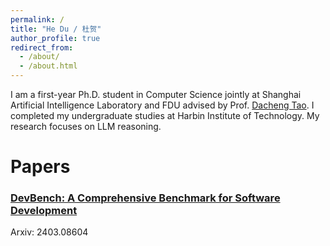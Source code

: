 ```yaml
---
permalink: /
title: "He Du / 杜贺"
author_profile: true
redirect_from: 
  - /about/
  - /about.html
---
```


I am a first-year Ph.D. student in Computer Science jointly at Shanghai Artificial Intelligence Laboratory and FDU advised by Prof. [Dacheng Tao](https://dr.ntu.edu.sg/cris/rp/rp02343). I completed my undergraduate studies at Harbin Institute of Technology. My research focuses on LLM reasoning.












Papers
======
<style>
/* 粘贴优化后的 CSS */
.publication {
  background-color: #f9f9f9;
  border-left: 4px solid #888;
  padding: 15px;
  margin-bottom: 20px;
  border-radius: 8px;
  box-shadow: 0 2px 8px rgba(0, 0, 0, 0.1);
}

.publication h3 {
  font-size: 1.25em;
  margin: 0 0 10px 0;
}

.publication h3 a {
  text-decoration: none;
  color: #007acc;
  font-weight: bold;
}

.publication h3 a:hover {
  text-decoration: underline;
}

.publication .authors,
.publication .conference {
  font-size: 0.95em;
  color: #555;
  margin: 5px 0;
}

.publication .authors {
  font-style: italic;
}

.publication .conference {
  color: #888;
}
</style>

<div class="papers">
  <h3><a href="URL" target="https://arxiv.org/abs/2403.08604">DevBench: A Comprehensive Benchmark for Software Development</a></h3>
  <p class="conference">Arxiv: 2403.08604</p>
</div>
